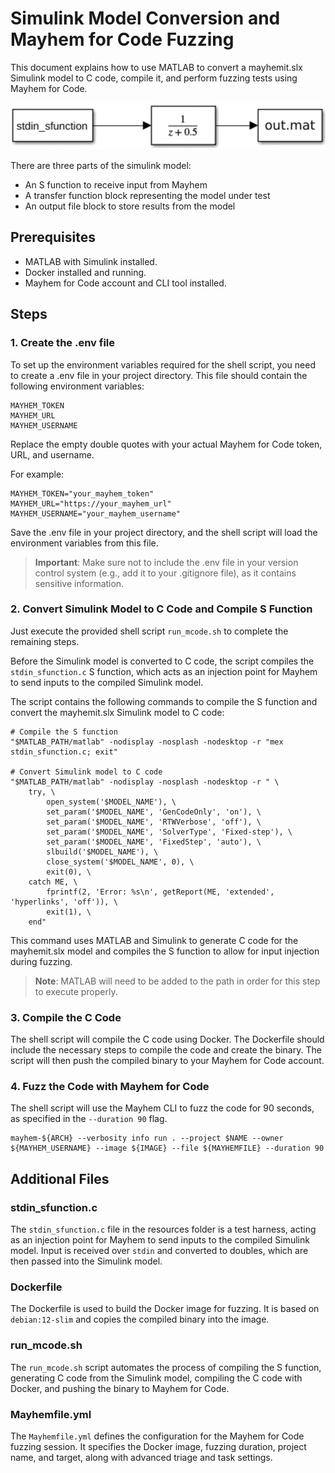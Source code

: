 # Simulink Model Conversion and Mayhem for Code Fuzzing

This document explains how to use MATLAB to convert a mayhemit.slx Simulink model to C code, compile it, and perform fuzzing tests using Mayhem for Code.

![Simulink Model](assets/simulink-model.png)  

There are three parts of the simulink model:  
* An S function to receive input from Mayhem  
* A transfer function block representing the model under test  
* An output file block to store results from the model  

## Prerequisites

- MATLAB with Simulink installed.
- Docker installed and running.
- Mayhem for Code account and CLI tool installed.

## Steps

### 1. Create the .env file

To set up the environment variables required for the shell script, you need to create a .env file in your project directory. This file should contain the following environment variables:

```
MAYHEM_TOKEN
MAYHEM_URL
MAYHEM_USERNAME
```

Replace the empty double quotes with your actual Mayhem for Code token, URL, and username.

For example:

```
MAYHEM_TOKEN="your_mayhem_token"
MAYHEM_URL="https://your_mayhem_url"
MAYHEM_USERNAME="your_mayhem_username"
```

Save the .env file in your project directory, and the shell script will load the environment variables from this file.

> **Important**: Make sure not to include the .env file in your version control system (e.g., add it to your .gitignore file), as it contains sensitive information.

### 2. Convert Simulink Model to C Code and Compile S Function

Just execute the provided shell script `run_mcode.sh` to complete the remaining steps.

Before the Simulink model is converted to C code, the script compiles the `stdin_sfunction.c` S function, which acts as an injection point for Mayhem to send inputs to the compiled Simulink model.

The script contains the following commands to compile the S function and convert the mayhemit.slx Simulink model to C code:

```
# Compile the S function
"$MATLAB_PATH/matlab" -nodisplay -nosplash -nodesktop -r "mex stdin_sfunction.c; exit"

# Convert Simulink model to C code
"$MATLAB_PATH/matlab" -nodisplay -nosplash -nodesktop -r " \
    try, \
        open_system('$MODEL_NAME'), \
        set_param('$MODEL_NAME', 'GenCodeOnly', 'on'), \
        set_param('$MODEL_NAME', 'RTWVerbose', 'off'), \
        set_param('$MODEL_NAME', 'SolverType', 'Fixed-step'), \
        set_param('$MODEL_NAME', 'FixedStep', 'auto'), \
        slbuild('$MODEL_NAME'), \
        close_system('$MODEL_NAME', 0), \
        exit(0), \
    catch ME, \
        fprintf(2, 'Error: %s\n', getReport(ME, 'extended', 'hyperlinks', 'off')), \
        exit(1), \
    end"
```

This command uses MATLAB and Simulink to generate C code for the mayhemit.slx model and compiles the S function to allow for input injection during fuzzing.

> **Note**: MATLAB will need to be added to the path in order for this step to execute properly.

### 3. Compile the C Code

The shell script will compile the C code using Docker. The Dockerfile should include the necessary steps to compile the code and create the binary. The script will then push the compiled binary to your Mayhem for Code account.

### 4. Fuzz the Code with Mayhem for Code

The shell script will use the Mayhem CLI to fuzz the code for 90 seconds, as specified in the `--duration 90` flag.

```
mayhem-${ARCH} --verbosity info run . --project $NAME --owner ${MAYHEM_USERNAME} --image ${IMAGE} --file ${MAYHEMFILE} --duration 90
```

## Additional Files

### stdin_sfunction.c

The `stdin_sfunction.c` file in the resources folder is a test harness, acting as an injection point for Mayhem to send inputs to the compiled Simulink model. Input is received over `stdin` and converted to doubles, which are then passed into the Simulink model.

### Dockerfile

The Dockerfile is used to build the Docker image for fuzzing. It is based on `debian:12-slim` and copies the compiled binary into the image.

### run_mcode.sh

The `run_mcode.sh` script automates the process of compiling the S function, generating C code from the Simulink model, compiling the C code with Docker, and pushing the binary to Mayhem for Code.

### Mayhemfile.yml

The `Mayhemfile.yml` defines the configuration for the Mayhem for Code fuzzing session. It specifies the Docker image, fuzzing duration, project name, and target, along with advanced triage and task settings.

